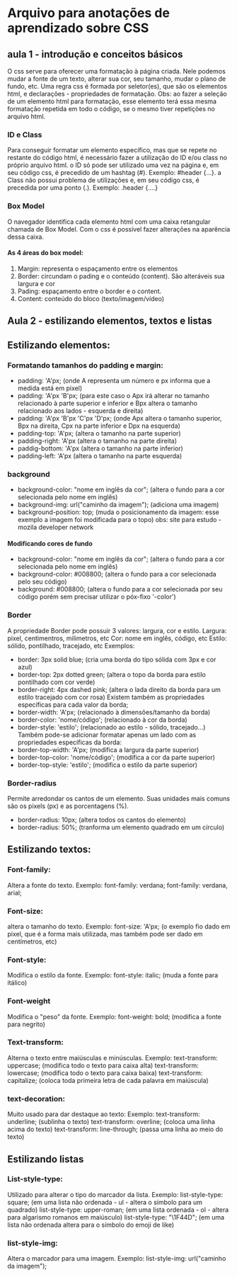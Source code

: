 # Arquivo para anotações de aprendizado sobre CSS
## aula 1 - introdução e conceitos básicos
O css serve para oferecer uma formatação à página criada. Nele podemos mudar a fonte de um texto, alterar sua cor, seu tamanho, mudar o plano de fundo, etc.
Uma regra css é formada por seletor(es), que são os elementos html, e declarações - propriedades de formatação.
Obs: ao fazer a seleção de um elemento html para formatação, esse elemento terá essa mesma formatação repetida em todo o código, se o mesmo tiver repetições no arquivo html.

### ID e Class
Para conseguir formatar um elemento específico, mas que se repete no restante do código html, é necessário fazer a utilização do ID e/ou class no próprio arquivo html.
o ID só pode ser utilizado uma vez na página e, em seu código css, é precedido de um hashtag (#). Exemplo: #header {...}.
a Class não possui problema de utilizações e, em seu código css, é precedida por uma ponto (.). Exemplo: .header {....}

### Box Model
O navegador identifica cada elemento html com uma caixa retangular chamada de Box Model. Com o css é possível fazer alterações na aparência dessa caixa.
#### As 4 áreas do box model:
1. Margin: representa o espaçamento entre os elementos
2. Border: circundam o pading e o conteúdo (content). São alteráveis sua largura e cor
3. Pading: espaçamento entre o border e o content.
4. Content: conteúdo do bloco (texto/imagem/vídeo)


## Aula 2 - estilizando elementos, textos e listas
## Estilizando elementos:
### Formatando tamanhos do padding e margin:
- padding: 'A'px; (onde A representa um número e px informa que a medida está em pixel)
- padding: 'A'px 'B'px; (para este caso o Apx irá alterar no tamanho relacionado à parte superior e inferior e Bpx altera o tamanho relacionado aos lados - esquerda e direita)
- padding: 'A'px 'B'px 'C'px 'D'px; (onde Apx altera o tamanho superior, Bpx na direita, Cpx na parte inferior e Dpx na esquerda)
- padding-top: 'A'px; (altera o tamanho na parte superior)
- padding-right: 'A'px (altera o tamanho na parte direita)
- paddig-bottom: 'A'px (altera o tamanho na parte inferior)
- padding-left: 'A'px (altera o tamanho na parte esquerda)

### background
- background-color: "nome em inglês da cor"; (altera o fundo para a cor selecionada pelo nome em inglês)
- background-img: url("caminho da imagem"); (adiciona uma imagem)
- background-position: top; (muda o posicionamento da imagem: esse exemplo a imagem foi modificada para o topo)
obs: site para estudo - mozila developer network
#### Modificando cores de fundo
- background-color: "nome em inglês da cor"; (altera o fundo para a cor selecionada pelo nome em inglês)
- background-color: #008800; (altera o fundo para a cor selecionada pelo seu código)
- background: #008800; (altera o fundo para a cor selecionada por seu código porém sem precisar utilizar o póx-fixo '-color')

### Border
A propriedade Border pode possuir 3 valores: largura, cor e estilo.
Largura: pixel, centimentros, milimetros, etc
Cor: nome em inglês, código, etc
Estilo: sólido, pontilhado, tracejado, etc
Exemplos:
- border: 3px solid blue; (cria uma borda do tipo sólida com 3px e cor azul)
- border-top: 2px dotted green; (altera o topo da borda para estilo pontilhado com cor verde)
- border-right: 4px dashed pink; (altera o lada direito da borda para um estilo tracejado com cor rosa)
Existem também as propriedades específicas para cada valor da borda;
- border-width: 'A'px; (relacionado à dimensões/tamanho da borda)
- border-color: 'nome/código'; (relacionado à cor da borda)
- border-style: 'estilo'; (relacionado ao estilo - sólido, tracejado...)
Também pode-se adicionar formatar apenas um lado com as propriedades específicas da borda:
- border-top-width: 'A'px; (modifica a largura da parte superior)
- border-top-color: 'nome/código'; (modifica a cor da parte superior)
- border-top-style: 'estilo'; (modifica o estilo da parte superior)

### Border-radius
Permite arredondar os cantos de um elemento. Suas unidades mais comuns são os pixels (px) e as porcentagens (%).
- border-radius: 10px; (altera todos os cantos do elemento)
- border-radius: 50%; (tranforma um elemento quadrado em um círculo)

## Estilizando textos:
### Font-family:
Altera a fonte do texto.
Exemplo: 
font-family: verdana;
font-family: verdana, arial;
### Font-size:
altera o tamanho do texto.
Exemplo:
font-size: 'A'px; (o exemplo fio dado em pixel, que é a forma mais utilizada, mas também pode ser dado em centímetros, etc)
### Font-style:
Modifica o estilo da fonte.
Exemplo:
font-style: italic; (muda a fonte para itálico)
### Font-weight
Modifica o "peso" da fonte.
Exemplo:
font-weight: bold; (modifica a fonte para negrito)
### Text-transform:
Alterna o texto entre maiúsculas e minúsculas.
Exemplo:
text-transform: uppercase; (modifica todo o texto para caixa alta)
text-transform: lowercase; (modifica todo o texto para caixa baixa)
text-transform: capitalize; (coloca toda primeira letra de cada palavra em maiúscula)
### text-decoration:
Muito usado para dar destaque ao texto:
Exemplo:
text-transform: underline; (sublinha o texto)
text-transform: overline; (coloca uma linha acima do texto)
text-transform: line-through; (passa uma linha ao meio do texto)

## Estilizando listas
### List-style-type:
Utilizado para alterar o tipo do marcador da lista.
Exemplo:
list-style-type: square; (em uma lista não ordenada - ul - altera o símbolo para um quadrado)
list-style-type: upper-roman; (em uma lista ordenada - ol - altera para algarismo romanos em maiúsculo)
list-style-type: "\1F44D"; (em uma lista não ordenada altera para o símbolo do emoji de like)
### list-style-img:
Altera o marcador para uma imagem.
Exemplo:
list-style-img: url("caminho da imagem");
